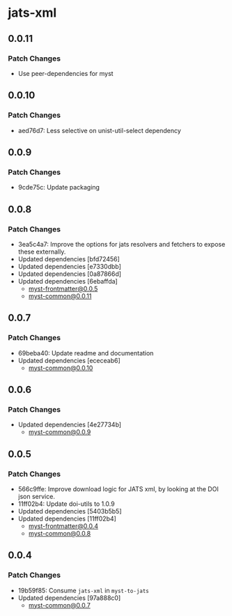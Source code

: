 # jats-xml

## 0.0.11

### Patch Changes

- Use peer-dependencies for myst

## 0.0.10

### Patch Changes

- aed76d7: Less selective on unist-util-select dependency

## 0.0.9

### Patch Changes

- 9cde75c: Update packaging

## 0.0.8

### Patch Changes

- 3ea5c4a7: Improve the options for jats resolvers and fetchers to expose these externally.
- Updated dependencies [bfd72456]
- Updated dependencies [e7330dbb]
- Updated dependencies [0a87866d]
- Updated dependencies [6ebaffda]
  - myst-frontmatter@0.0.5
  - myst-common@0.0.11

## 0.0.7

### Patch Changes

- 69beba40: Update readme and documentation
- Updated dependencies [ececeab6]
  - myst-common@0.0.10

## 0.0.6

### Patch Changes

- Updated dependencies [4e27734b]
  - myst-common@0.0.9

## 0.0.5

### Patch Changes

- 566c9ffe: Improve download logic for JATS xml, by looking at the DOI json service.
- 11ff02b4: Update doi-utils to 1.0.9
- Updated dependencies [5403b5b5]
- Updated dependencies [11ff02b4]
  - myst-frontmatter@0.0.4
  - myst-common@0.0.8

## 0.0.4

### Patch Changes

- 19b59f85: Consume `jats-xml` in `myst-to-jats`
- Updated dependencies [97a888c0]
  - myst-common@0.0.7
